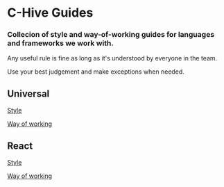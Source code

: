 # C-Hive Guides

### Collecion of style and way-of-working guides for languages and frameworks we work with.

Any useful rule is fine as long as it's understood by everyone in the team.

Use your best judgement and make exceptions when needed.

## Universal

[Style](universal/style.md)

[Way of working](universal/way-of-working.md)

## React

[Style](react/style.md)

[Way of working](react/way-of-working.md)
